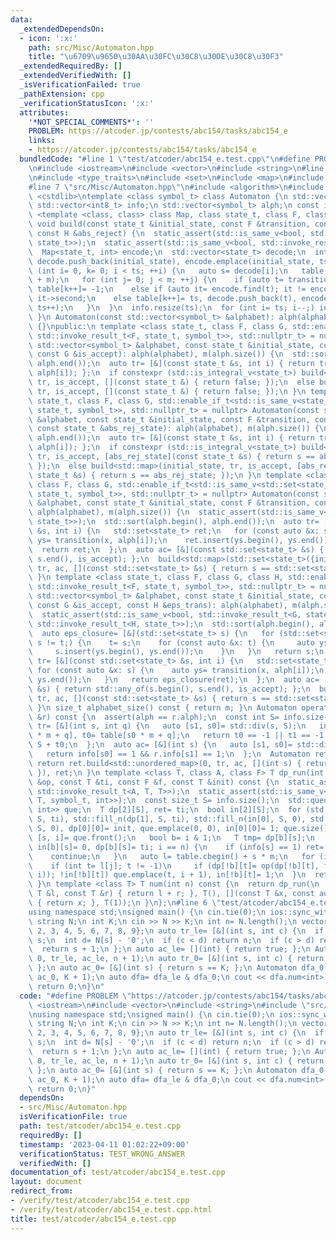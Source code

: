 ```yaml
---
data:
  _extendedDependsOn:
  - icon: ':x:'
    path: src/Misc/Automaton.hpp
    title: "\u6709\u9650\u30AA\u30FC\u30C8\u30DE\u30C8\u30F3"
  _extendedRequiredBy: []
  _extendedVerifiedWith: []
  _isVerificationFailed: true
  _pathExtension: cpp
  _verificationStatusIcon: ':x:'
  attributes:
    '*NOT_SPECIAL_COMMENTS*': ''
    PROBLEM: https://atcoder.jp/contests/abc154/tasks/abc154_e
    links:
    - https://atcoder.jp/contests/abc154/tasks/abc154_e
  bundledCode: "#line 1 \"test/atcoder/abc154_e.test.cpp\"\n#define PROBLEM \"https://atcoder.jp/contests/abc154/tasks/abc154_e\"\
    \n#include <iostream>\n#include <vector>\n#include <string>\n#line 2 \"src/Misc/Automaton.hpp\"\
    \n#include <type_traits>\n#include <set>\n#include <map>\n#include <unordered_map>\n\
    #line 7 \"src/Misc/Automaton.hpp\"\n#include <algorithm>\n#include <queue>\n#include\
    \ <cstdlib>\ntemplate <class symbol_t> class Automaton {\n std::vector<int> table;\n\
    \ std::vector<int8_t> info;\n std::vector<symbol_t> alph;\n const int m;\n template\
    \ <template <class, class> class Map, class state_t, class F, class G, class H>\
    \ void build(const state_t &initial_state, const F &transition, const G &is_accept,\
    \ const H &abs_reject) {\n  static_assert(std::is_same_v<bool, std::invoke_result_t<G,\
    \ state_t>>);\n  static_assert(std::is_same_v<bool, std::invoke_result_t<H, state_t>>);\n\
    \  Map<state_t, int> encode;\n  std::vector<state_t> decode;\n  int ts= 0;\n \
    \ decode.push_back(initial_state), encode.emplace(initial_state, ts++);\n  for\
    \ (int i= 0, k= 0; i < ts; ++i) {\n   auto s= decode[i];\n   table.resize(table.size()\
    \ + m);\n   for (int j= 0; j < m; ++j) {\n    if (auto t= transition(s, j); abs_reject(t))\
    \ table[k++]= -1;\n    else if (auto it= encode.find(t); it != encode.end()) table[k++]=\
    \ it->second;\n    else table[k++]= ts, decode.push_back(t), encode.emplace(t,\
    \ ts++);\n   }\n  }\n  info.resize(ts);\n  for (int i= ts; i--;) info[i]= is_accept(decode[i]);\n\
    \ }\n Automaton(const std::vector<symbol_t> &alphabet): alph(alphabet), m(alph.size())\
    \ {}\npublic:\n template <class state_t, class F, class G, std::enable_if_t<std::is_same_v<state_t,\
    \ std::invoke_result_t<F, state_t, symbol_t>>, std::nullptr_t> = nullptr> Automaton(const\
    \ std::vector<symbol_t> &alphabet, const state_t &initial_state, const F &transition,\
    \ const G &is_accept): alph(alphabet), m(alph.size()) {\n  std::sort(alph.begin(),\
    \ alph.end());\n  auto tr= [&](const state_t &s, int i) { return transition(s,\
    \ alph[i]); };\n  if constexpr (std::is_integral_v<state_t>) build<std::unordered_map>(initial_state,\
    \ tr, is_accept, [](const state_t &) { return false; });\n  else build<std::map>(initial_state,\
    \ tr, is_accept, [](const state_t &) { return false; });\n }\n template <class\
    \ state_t, class F, class G, std::enable_if_t<std::is_same_v<state_t, std::invoke_result_t<F,\
    \ state_t, symbol_t>>, std::nullptr_t> = nullptr> Automaton(const std::vector<symbol_t>\
    \ &alphabet, const state_t &initial_state, const F &transition, const G &is_accept,\
    \ const state_t &abs_rej_state): alph(alphabet), m(alph.size()) {\n  std::sort(alph.begin(),\
    \ alph.end());\n  auto tr= [&](const state_t &s, int i) { return transition(s,\
    \ alph[i]); };\n  if constexpr (std::is_integral_v<state_t>) build<std::unordered_map>(initial_state,\
    \ tr, is_accept, [abs_rej_state](const state_t &s) { return s == abs_rej_state;\
    \ });\n  else build<std::map>(initial_state, tr, is_accept, [abs_rej_state](const\
    \ state_t &s) { return s == abs_rej_state; });\n }\n template <class state_t,\
    \ class F, class G, std::enable_if_t<std::is_same_v<std::set<state_t>, std::invoke_result_t<F,\
    \ state_t, symbol_t>>, std::nullptr_t> = nullptr> Automaton(const std::vector<symbol_t>\
    \ &alphabet, const state_t &initial_state, const F &transition, const G &is_accept):\
    \ alph(alphabet), m(alph.size()) {\n  static_assert(std::is_same_v<bool, std::invoke_result_t<G,\
    \ state_t>>);\n  std::sort(alph.begin(), alph.end());\n  auto tr= [&](const std::set<state_t>\
    \ &s, int i) {\n   std::set<state_t> ret;\n   for (const auto &x: s) {\n    auto\
    \ ys= transition(x, alph[i]);\n    ret.insert(ys.begin(), ys.end());\n   }\n \
    \  return ret;\n  };\n  auto ac= [&](const std::set<state_t> &s) { return std::any_of(s.begin(),\
    \ s.end(), is_accept); };\n  build<std::map>(std::set<state_t>({initial_state}),\
    \ tr, ac, [](const std::set<state_t> &s) { return s == std::set<state_t>(); });\n\
    \ }\n template <class state_t, class F, class G, class H, std::enable_if_t<std::is_same_v<std::set<state_t>,\
    \ std::invoke_result_t<F, state_t, symbol_t>>, std::nullptr_t> = nullptr> Automaton(const\
    \ std::vector<symbol_t> &alphabet, const state_t &initial_state, const F &transition,\
    \ const G &is_accept, const H &eps_trans): alph(alphabet), m(alph.size()) {\n\
    \  static_assert(std::is_same_v<bool, std::invoke_result_t<G, state_t>>);\n  static_assert(std::is_same_v<std::set<state_t>,\
    \ std::invoke_result_t<H, state_t>>);\n  std::sort(alph.begin(), alph.end());\n\
    \  auto eps_closure= [&](std::set<state_t> s) {\n   for (std::set<state_t> t;\
    \ s != t;) {\n    t= s;\n    for (const auto &x: t) {\n     auto ys= eps_trans(x);\n\
    \     s.insert(ys.begin(), ys.end());\n    }\n   }\n   return s;\n  };\n  auto\
    \ tr= [&](const std::set<state_t> &s, int i) {\n   std::set<state_t> ret;\n  \
    \ for (const auto &x: s) {\n    auto ys= transition(x, alph[i]);\n    ret.insert(ys.begin(),\
    \ ys.end());\n   }\n   return eps_closure(ret);\n  };\n  auto ac= [&](const std::set<state_t>\
    \ &s) { return std::any_of(s.begin(), s.end(), is_accept); };\n  build<std::map>(eps_closure({initial_state}),\
    \ tr, ac, [](const std::set<state_t> &s) { return s == std::set<state_t>(); });\n\
    \ }\n size_t alphabet_size() const { return m; }\n Automaton operator&(const Automaton\
    \ &r) const {\n  assert(alph == r.alph);\n  const int S= info.size();\n  auto\
    \ tr= [&](int s, int q) {\n   auto [s1, s0]= std::div(s, S);\n   int t1= r.table[s1\
    \ * m + q], t0= table[s0 * m + q];\n   return t0 == -1 || t1 == -1 ? -1 : t1 *\
    \ S + t0;\n  };\n  auto ac= [&](int s) {\n   auto [s1, s0]= std::div(s, S);\n\
    \   return info[s0] == 1 && r.info[s1] == 1;\n  };\n  Automaton ret(alph);\n \
    \ return ret.build<std::unordered_map>(0, tr, ac, [](int s) { return s == -1;\
    \ }), ret;\n }\n template <class T, class A, class F> T dp_run(int n, const A\
    \ &op, const T &ti, const F &f, const T &init) const {\n  static_assert(std::is_same_v<T,\
    \ std::invoke_result_t<A, T, T>>);\n  static_assert(std::is_same_v<T, std::invoke_result_t<F,\
    \ T, symbol_t, int>>);\n  const size_t S= info.size();\n  std::queue<std::pair<int,\
    \ int>> que;\n  T dp[2][S], ret= ti;\n  bool in[2][S];\n  for (std::fill_n(dp[0],\
    \ S, ti), std::fill_n(dp[1], S, ti), std::fill_n(in[0], S, 0), std::fill_n(in[1],\
    \ S, 0), dp[0][0]= init, que.emplace(0, 0), in[0][0]= 1; que.size();) {\n   auto\
    \ [s, i]= que.front();\n   bool b= i & 1;\n   T tmp= dp[b][s];\n   if (que.pop(),\
    \ in[b][s]= 0, dp[b][s]= ti; i == n) {\n    if (info[s] == 1) ret= op(ret, tmp);\n\
    \    continue;\n   }\n   auto l= table.cbegin() + s * m;\n   for (int j= m; j--;)\n\
    \    if (int t= l[j]; t != -1)\n     if (dp[!b][t]= op(dp[!b][t], f(tmp, alph[j],\
    \ i)); !in[!b][t]) que.emplace(t, i + 1), in[!b][t]= 1;\n  }\n  return ret;\n\
    \ }\n template <class T> T num(int n) const {\n  return dp_run(\n      n, [](const\
    \ T &l, const T &r) { return l + r; }, T(), [](const T &x, const auto &, auto)\
    \ { return x; }, T(1));\n }\n};\n#line 6 \"test/atcoder/abc154_e.test.cpp\"\n\
    using namespace std;\nsigned main() {\n cin.tie(0);\n ios::sync_with_stdio(false);\n\
    \ string N;\n int K;\n cin >> N >> K;\n int n= N.length();\n vector alp= {0, 1,\
    \ 2, 3, 4, 5, 6, 7, 8, 9};\n auto tr_le= [&](int s, int c) {\n  if (s >= n) return\
    \ s;\n  int d= N[s] - '0';\n  if (c < d) return n;\n  if (c > d) return n + 1;\n\
    \  return s + 1;\n };\n auto ac_le= [](int) { return true; };\n Automaton dfa_le(alp,\
    \ 0, tr_le, ac_le, n + 1);\n auto tr_0= [&](int s, int c) { return s + bool(c);\
    \ };\n auto ac_0= [&](int s) { return s == K; };\n Automaton dfa_0(alp, 0, tr_0,\
    \ ac_0, K + 1);\n auto dfa= dfa_le & dfa_0;\n cout << dfa.num<int>(n) << '\\n';\n\
    \ return 0;\n}\n"
  code: "#define PROBLEM \"https://atcoder.jp/contests/abc154/tasks/abc154_e\"\n#include\
    \ <iostream>\n#include <vector>\n#include <string>\n#include \"src/Misc/Automaton.hpp\"\
    \nusing namespace std;\nsigned main() {\n cin.tie(0);\n ios::sync_with_stdio(false);\n\
    \ string N;\n int K;\n cin >> N >> K;\n int n= N.length();\n vector alp= {0, 1,\
    \ 2, 3, 4, 5, 6, 7, 8, 9};\n auto tr_le= [&](int s, int c) {\n  if (s >= n) return\
    \ s;\n  int d= N[s] - '0';\n  if (c < d) return n;\n  if (c > d) return n + 1;\n\
    \  return s + 1;\n };\n auto ac_le= [](int) { return true; };\n Automaton dfa_le(alp,\
    \ 0, tr_le, ac_le, n + 1);\n auto tr_0= [&](int s, int c) { return s + bool(c);\
    \ };\n auto ac_0= [&](int s) { return s == K; };\n Automaton dfa_0(alp, 0, tr_0,\
    \ ac_0, K + 1);\n auto dfa= dfa_le & dfa_0;\n cout << dfa.num<int>(n) << '\\n';\n\
    \ return 0;\n}"
  dependsOn:
  - src/Misc/Automaton.hpp
  isVerificationFile: true
  path: test/atcoder/abc154_e.test.cpp
  requiredBy: []
  timestamp: '2023-04-11 01:02:22+09:00'
  verificationStatus: TEST_WRONG_ANSWER
  verifiedWith: []
documentation_of: test/atcoder/abc154_e.test.cpp
layout: document
redirect_from:
- /verify/test/atcoder/abc154_e.test.cpp
- /verify/test/atcoder/abc154_e.test.cpp.html
title: test/atcoder/abc154_e.test.cpp
---
```

